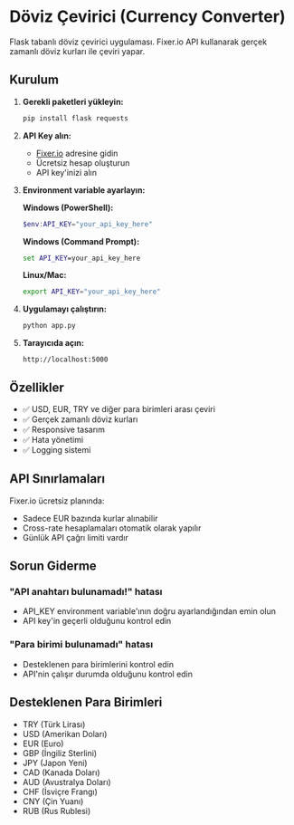 # Döviz Çevirici (Currency Converter)

Flask tabanlı döviz çevirici uygulaması. Fixer.io API kullanarak gerçek zamanlı döviz kurları ile çeviri yapar.

## Kurulum

1. **Gerekli paketleri yükleyin:**
   ```bash
   pip install flask requests
   ```

2. **API Key alın:**
   - [Fixer.io](https://fixer.io/) adresine gidin
   - Ücretsiz hesap oluşturun
   - API key'inizi alın

3. **Environment variable ayarlayın:**
   
   **Windows (PowerShell):**
   ```powershell
   $env:API_KEY="your_api_key_here"
   ```
   
   **Windows (Command Prompt):**
   ```cmd
   set API_KEY=your_api_key_here
   ```
   
   **Linux/Mac:**
   ```bash
   export API_KEY="your_api_key_here"
   ```

4. **Uygulamayı çalıştırın:**
   ```bash
   python app.py
   ```

5. **Tarayıcıda açın:**
   ```
   http://localhost:5000
   ```

## Özellikler

- ✅ USD, EUR, TRY ve diğer para birimleri arası çeviri
- ✅ Gerçek zamanlı döviz kurları
- ✅ Responsive tasarım
- ✅ Hata yönetimi
- ✅ Logging sistemi

## API Sınırlamaları

Fixer.io ücretsiz planında:
- Sadece EUR bazında kurlar alınabilir
- Cross-rate hesaplamaları otomatik olarak yapılır
- Günlük API çağrı limiti vardır

## Sorun Giderme

### "API anahtarı bulunamadı!" hatası
- API_KEY environment variable'ının doğru ayarlandığından emin olun
- API key'in geçerli olduğunu kontrol edin

### "Para birimi bulunamadı" hatası
- Desteklenen para birimlerini kontrol edin
- API'nin çalışır durumda olduğunu kontrol edin

## Desteklenen Para Birimleri

- TRY (Türk Lirası)
- USD (Amerikan Doları)
- EUR (Euro)
- GBP (İngiliz Sterlini)
- JPY (Japon Yeni)
- CAD (Kanada Doları)
- AUD (Avustralya Doları)
- CHF (İsviçre Frangı)
- CNY (Çin Yuanı)
- RUB (Rus Rublesi) 
